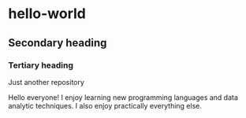 # hello-world
## Secondary heading
### Tertiary heading
Just another repository

Hello everyone! I enjoy learning new programming languages and data analytic techniques. I also enjoy practically everything else.

